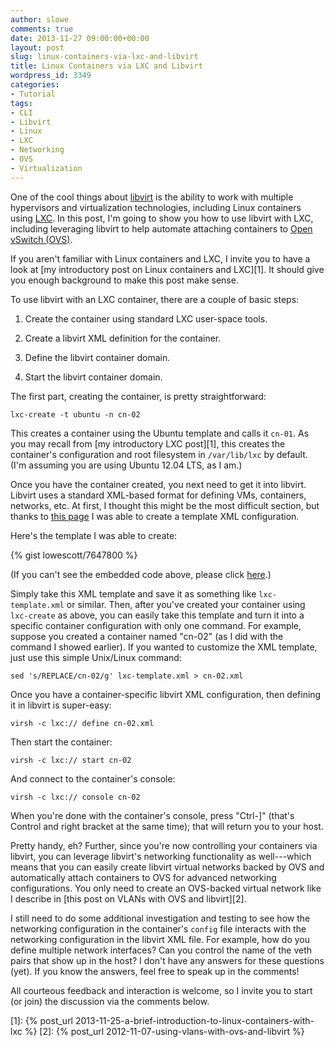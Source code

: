 ```yaml
---
author: slowe
comments: true
date: 2013-11-27 09:00:00+00:00
layout: post
slug: linux-containers-via-lxc-and-libvirt
title: Linux Containers via LXC and Libvirt
wordpress_id: 3349
categories:
- Tutorial
tags:
- CLI
- Libvirt
- Linux
- LXC
- Networking
- OVS
- Virtualization
---
```


One of the cool things about [libvirt](http://libvirt.org/) is the ability to work with multiple hypervisors and virtualization technologies, including Linux containers using [LXC](http://linuxcontainers.org/). In this post, I'm going to show you how to use libvirt with LXC, including leveraging libvirt to help automate attaching containers to [Open vSwitch (OVS)](http://openvswitch.org/).

If you aren't familiar with Linux containers and LXC, I invite you to have a look at [my introductory post on Linux containers and LXC][1]. It should give you enough background to make this post make sense.

To use libvirt with an LXC container, there are a couple of basic steps:

1. Create the container using standard LXC user-space tools.

2. Create a libvirt XML definition for the container.

3. Define the libvirt container domain.

4. Start the libvirt container domain.

The first part, creating the container, is pretty straightforward:

    lxc-create -t ubuntu -n cn-02

This creates a container using the Ubuntu template and calls it `cn-01`. As you may recall from [my introductory LXC post][1], this creates the container's configuration and root filesystem in `/var/lib/lxc` by default. (I'm assuming you are using Ubuntu 12.04 LTS, as I am.)

Once you have the container created, you next need to get it into libvirt. Libvirt uses a standard XML-based format for defining VMs, containers, networks, etc. At first, I thought this might be the most difficult section, but thanks to [this page](https://wiki.ubuntu.com/SergeHallyn_libvirtlxc) I was able to create a template XML configuration.

Here's the template I was able to create:

{% gist lowescott/7647800 %}

(If you can't see the embedded code above, please click [here](https://gist.github.com/lowescott/7647800).)

Simply take this XML template and save it as something like `lxc-template.xml` or similar. Then, after you've created your container using `lxc-create` as above, you can easily take this template and turn it into a specific container configuration with only one command. For example, suppose you created a container named "cn-02" (as I did with the command I showed earlier). If you wanted to customize the XML template, just use this simple Unix/Linux command:

    sed 's/REPLACE/cn-02/g' lxc-template.xml > cn-02.xml

Once you have a container-specific libvirt XML configuration, then defining it in libvirt is super-easy:

    virsh -c lxc:// define cn-02.xml

Then start the container:

    virsh -c lxc:// start cn-02

And connect to the container's console:

    virsh -c lxc:// console cn-02

When you're done with the container's console, press "Ctrl-]" (that's Control and right bracket at the same time); that will return you to your host.

Pretty handy, eh? Further, since you're now controlling your containers via libvirt, you can leverage libvirt's networking functionality as well---which means that you can easily create libvirt virtual networks backed by OVS and automatically attach containers to OVS for advanced networking configurations. You only need to create an OVS-backed virtual network like I describe in [this post on VLANs with OVS and libvirt][2].

I still need to do some additional investigation and testing to see how the networking configuration in the container's `config` file interacts with the networking configuration in the libvirt XML file. For example, how do you define multiple network interfaces? Can you control the name of the veth pairs that show up in the host? I don't have any answers for these questions (yet). If you know the answers, feel free to speak up in the comments!

All courteous feedback and interaction is welcome, so I invite you to start (or join) the discussion via the comments below.

[1]: {% post_url 2013-11-25-a-brief-introduction-to-linux-containers-with-lxc %}
[2]: {% post_url 2012-11-07-using-vlans-with-ovs-and-libvirt %}
